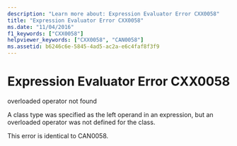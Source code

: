```yaml
---
description: "Learn more about: Expression Evaluator Error CXX0058"
title: "Expression Evaluator Error CXX0058"
ms.date: "11/04/2016"
f1_keywords: ["CXX0058"]
helpviewer_keywords: ["CXX0058", "CAN0058"]
ms.assetid: b6246c6e-5845-4ad5-ac2a-e6c4faf8f3f9
---
```

# Expression Evaluator Error CXX0058

overloaded operator not found

A class type was specified as the left operand in an expression, but an overloaded operator was not defined for the class.

This error is identical to CAN0058.
